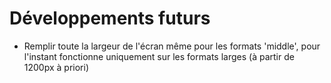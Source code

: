 # Développements futurs

- Remplir toute la largeur de l'écran même pour les formats 'middle', pour l'instant fonctionne uniquement sur les formats larges (à partir de 1200px à priori)
